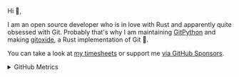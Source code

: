 Hi 👋,

I am an open source developer who is in love with Rust and apparently quite obsessed with Git.
Probably that's why I am maintaining [GitPython][gitpython] and making [gitoxide][gitoxide], a Rust implementation of Git 🎉.

You can take a look at [my timesheets][timesheets] or support me [via GitHub Sponsors][sponsoring].

[gitoxide]: https://github.com/Byron/gitoxide
[gitpython]: https://github.com/gitpython-developers/GitPython
[sponsoring]: https://github.com/sponsors/Byron
[timesheets]: https://github.com/Byron/byron/tree/main/timesheets

<details><summary>GitHub Metrics</summary>
  
<br>
<a href="https://github.com/Byron">
  <img align="top" width="50%" src="./.metrics/header.svg" />
</a>
<br/>
<a href="https://github.com/Byron">
  <img align="top" width="50%" src="./.metrics/repositories.svg" />
</a>
<a href="https://github.com/Byron">
  <img align="top" width="49%" src="./.metrics/acti_comm.svg" />
</a>

<a href="https://github.com/Byron">
  <img align="top" width="50%" src="./.metrics/iso_calender.svg" />
</a>

<a href="https://github.com/Byron">
    <img align="top" width="49%" src="./.metrics/issue_pr_lang.svg" />
</a>

<a href="https://github.com/Byron">
    <img align="top" width="50%" src="./.metrics/sponsors.svg" />
</a>

<a href="https://github.com/Byron">
    <img align="top" width="49%" src="./.metrics/achievements.svg" />
</a>

</details>
